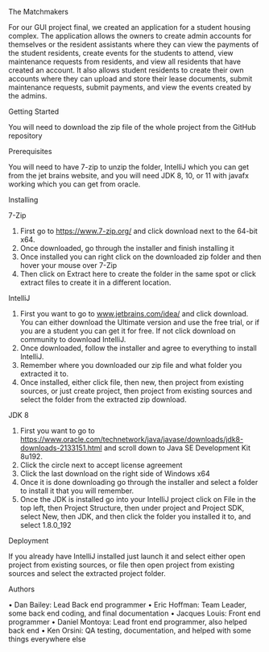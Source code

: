 The Matchmakers

For our GUI project final, we created an application for a student housing complex. The application allows the owners to create admin accounts for themselves or the resident assistants where they can view the payments of the student residents, create events for the students to attend, view maintenance requests from residents, and view all residents that have created an account. It also allows student residents to create their own accounts where they can upload and store their lease documents, submit maintenance requests, submit payments, and view the events created by the admins.

Getting Started

You will need to download the zip file of the whole project from the GitHub repository

Prerequisites

You will need to have 7-zip to unzip the folder, IntelliJ which you can get from the jet brains website, and you will need JDK 8, 10, or 11 with javafx working which you can get from oracle.

Installing

7-Zip
1.	First go to https://www.7-zip.org/ and click download next to the 64-bit x64.
2.	Once downloaded, go through the installer and finish installing it
3.	Once installed you can right click on the downloaded zip folder and then hover your mouse over 7-Zip
4.	Then click on Extract here to create the folder in the same spot or click extract files to create it in a different location.

IntelliJ
1.	First you want to go to www.jetbrains.com/idea/ and click download. You can either download the Ultimate version and use the free trial, or if you are a student you can get it for free. If not click download on community to download IntelliJ.
2.	Once downloaded, follow the installer and agree to everything to install IntelliJ.
3.	Remember where you downloaded our zip file and what folder you extracted it to.
4.	Once installed, either click file, then new, then project from existing sources, or just create project, then project from existing sources and select the folder from the extracted zip download.


JDK 8
1.	First you want to go to https://www.oracle.com/technetwork/java/javase/downloads/jdk8-downloads-2133151.html and scroll down to Java SE Development Kit 8u192.
2.	Click the circle next to accept license agreement
3.	Click the last download on the right side of Windows x64
4.	Once it is done downloading go through the installer and select a folder to install it that you will remember.
5.	Once the JDK is installed go into your IntelliJ project click on File in the top left, then Project Structure, then under project and Project SDK, select New, then JDK, and then click the folder you installed it to, and select 1.8.0_192

Deployment

If you already have IntelliJ installed just launch it and select either open project from existing sources, or file then open project from existing sources and select the extracted project folder.

Authors

•	Dan Bailey: Lead Back end programmer
•	Eric Hoffman: Team Leader, some back end coding, and final documentation
•	Jacques Louis: Front end programmer
•	Daniel Montoya: Lead front end programmer, also helped back end
•	Ken Orsini: QA testing, documentation, and helped with some things everywhere else
